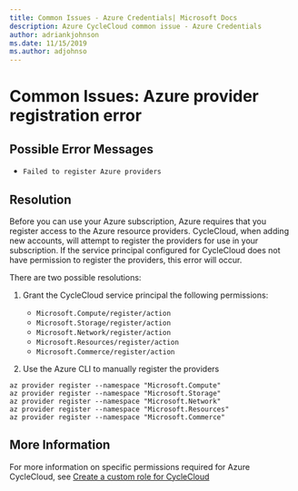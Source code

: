 ```yaml
---
title: Common Issues - Azure Credentials| Microsoft Docs
description: Azure CycleCloud common issue - Azure Credentials
author: adriankjohnson
ms.date: 11/15/2019
ms.author: adjohnso
---
```

# Common Issues: Azure provider registration error

## Possible Error Messages

- `Failed to register Azure providers`

## Resolution
Before you can use your Azure subscription, Azure requires that you register access to the Azure resource providers. CycleCloud, when adding new accounts, will attempt to register the providers for use in your subscription. If the service principal configured for CycleCloud does not have permission to register the providers, this error will occur.

There are two possible resolutions:
1. Grant the CycleCloud service principal the following permissions:
    - `Microsoft.Compute/register/action`
    - `Microsoft.Storage/register/action`
    - `Microsoft.Network/register/action`
    - `Microsoft.Resources/register/action`
    - `Microsoft.Commerce/register/action`

1. Use the Azure CLI to manually register the providers
```azurecli-interactive
az provider register --namespace "Microsoft.Compute"
az provider register --namespace "Microsoft.Storage"
az provider register --namespace "Microsoft.Network"
az provider register --namespace "Microsoft.Resources"
az provider register --namespace "Microsoft.Commerce"
```

## More Information

For more information on specific permissions required for Azure CycleCloud, see [Create a custom role for CycleCloud](/azure/cyclecloud/managed-identities#create-a-custom-role-and-managed-identity-for-cyclecloud)